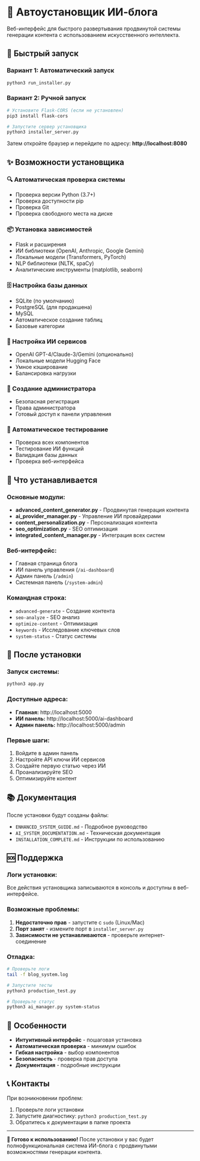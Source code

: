 # 🤖 Автоустановщик ИИ-блога

Веб-интерфейс для быстрого развертывания продвинутой системы генерации контента с использованием искусственного интеллекта.

## 🚀 Быстрый запуск

### Вариант 1: Автоматический запуск
```bash
python3 run_installer.py
```

### Вариант 2: Ручной запуск
```bash
# Установите Flask-CORS (если не установлен)
pip3 install flask-cors

# Запустите сервер установщика
python3 installer_server.py
```

Затем откройте браузер и перейдите по адресу: **http://localhost:8080**

## ✨ Возможности установщика

### 🔍 Автоматическая проверка системы
- Проверка версии Python (3.7+)
- Проверка доступности pip
- Проверка Git
- Проверка свободного места на диске

### 📦 Установка зависимостей
- Flask и расширения
- ИИ библиотеки (OpenAI, Anthropic, Google Gemini)
- Локальные модели (Transformers, PyTorch)
- NLP библиотеки (NLTK, spaCy)
- Аналитические инструменты (matplotlib, seaborn)

### 🗄️ Настройка базы данных
- SQLite (по умолчанию)
- PostgreSQL (для продакшена)
- MySQL
- Автоматическое создание таблиц
- Базовые категории

### 🤖 Настройка ИИ сервисов
- OpenAI GPT-4/Claude-3/Gemini (опционально)
- Локальные модели Hugging Face
- Умное кэширование
- Балансировка нагрузки

### 👤 Создание администратора
- Безопасная регистрация
- Права администратора
- Готовый доступ к панели управления

### 🧪 Автоматическое тестирование
- Проверка всех компонентов
- Тестирование ИИ функций
- Валидация базы данных
- Проверка веб-интерфейса

## 🎯 Что устанавливается

### Основные модули:
- **advanced_content_generator.py** - Продвинутая генерация контента
- **ai_provider_manager.py** - Управление ИИ провайдерами
- **content_personalization.py** - Персонализация контента
- **seo_optimization.py** - SEO оптимизация
- **integrated_content_manager.py** - Интеграция всех систем

### Веб-интерфейс:
- Главная страница блога
- ИИ панель управления (`/ai-dashboard`)
- Админ панель (`/admin`)
- Системная панель (`/system-admin`)

### Командная строка:
- `advanced-generate` - Создание контента
- `seo-analyze` - SEO анализ
- `optimize-content` - Оптимизация
- `keywords` - Исследование ключевых слов
- `system-status` - Статус системы

## 🔧 После установки

### Запуск системы:
```bash
python3 app.py
```

### Доступные адреса:
- **Главная:** http://localhost:5000
- **ИИ панель:** http://localhost:5000/ai-dashboard
- **Админ панель:** http://localhost:5000/admin

### Первые шаги:
1. Войдите в админ панель
2. Настройте API ключи ИИ сервисов
3. Создайте первую статью через ИИ
4. Проанализируйте SEO
5. Оптимизируйте контент

## 📚 Документация

После установки будут созданы файлы:
- `ENHANCED_SYSTEM_GUIDE.md` - Подробное руководство
- `AI_SYSTEM_DOCUMENTATION.md` - Техническая документация
- `INSTALLATION_COMPLETE.md` - Инструкции по использованию

## 🆘 Поддержка

### Логи установки:
Все действия установщика записываются в консоль и доступны в веб-интерфейсе.

### Возможные проблемы:
1. **Недостаточно прав** - запустите с `sudo` (Linux/Mac)
2. **Порт занят** - измените порт в `installer_server.py`
3. **Зависимости не устанавливаются** - проверьте интернет-соединение

### Отладка:
```bash
# Проверьте логи
tail -f blog_system.log

# Запустите тесты
python3 production_test.py

# Проверьте статус
python3 ai_manager.py system-status
```

## 🌟 Особенности

- **Интуитивный интерфейс** - пошаговая установка
- **Автоматическая проверка** - минимум ошибок
- **Гибкая настройка** - выбор компонентов
- **Безопасность** - проверка прав доступа
- **Документация** - подробные инструкции

## 📞 Контакты

При возникновении проблем:
1. Проверьте логи установки
2. Запустите диагностику: `python3 production_test.py`
3. Обратитесь к документации в папке проекта

---

**🎉 Готово к использованию!** После установки у вас будет полнофункциональная система ИИ-блога с продвинутыми возможностями генерации контента.